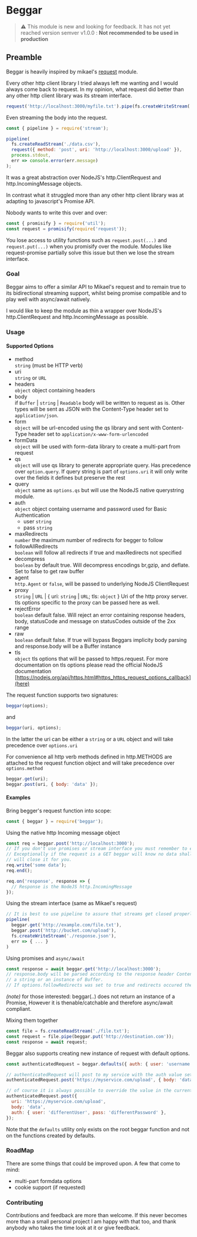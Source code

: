 # Beggar

> :warning: This module is new and looking for feedback. It has not yet reached version semver v1.0.0 : **Not recommended to be used in production**

## Preamble

Beggar is heavily inspired by mikael's [request](https://www.npmjs.com/package/request) module.

Every other http client library I tried always left me wanting and I would always come back to request.
In my opinion, what request did better than any other http client library was its stream interface.

```javascript
request('http://localhost:3000/myfile.txt').pipe(fs.createWriteStream('./filesystem/file.txt'));
```

Even streaming the body into the request.

```javascript
const { pipeline } = require('stream');

pipeline(
  fs.createReadStream('./data.csv'),
  request({ method: 'post', uri: 'http://localhost:3000/upload' }),
  process.stdout,
  err => console.error(err.message)
);
```

It was a great abstraction over NodeJS's http.ClientRequest and http.IncomingMessage objects.

In contrast what it struggled more than any other http client library was at adapting to javascript's Promise API.

Nobody wants to write this over and over:

```javascript
const { promisify } = require('util');
const request = promisify(require('request'));
```

You lose access to utility functions such as `request.post(...)` and `request.put(...)` when you promisify over the module.
Modules like request-promise partially solve this issue but then we lose the stream interface.

### Goal

Beggar aims to offer a similar API to Mikael's request and to remain true to its bidirectional streaming support, whilst
being promise compatible and to play well with async/await natively.

I would like to keep the module as thin a wrapper over NodeJS's http.ClientRequest and http.IncomingMessage as possible.

### Usage

#### Supported Options

- method  
   `string` (must be HTTP verb)
- uri  
   `string` or `URL`
- headers  
   `object` object containing headers
- body  
  if `Buffer` | `string` | `Readable` body will be written to request as is. Other types will be sent as JSON with the Content-Type header set to `application/json`.
- form  
  `object` will be url-encoded using the qs library and sent with Content-Type header set to `application/x-www-form-urlencoded`
- formData  
  `object` will be used with form-data library to create a multi-part from request
- qs  
   `object` will use qs library to generate appropriate query. Has precedence over `option.query`. If query string is part of `options.uri` it will only write over the fields it defines but preserve the rest
- query  
   `object` same as `options.qs` but will use the NodeJS native querystring module.
- auth  
  `object` object containg username and password used for Basic Authentication
  - user
    `string`
  - pass
    `string`
- maxRedirects  
   `number` the maximum number of redirects for begger to follow
- followAllRedirects  
   `boolean` will follow all redirects if true and maxRedirects not specified
- decompress  
   `boolean` by default true. Will decompress encodings br,gzip, and deflate. Set to false to get raw buffer
- agent  
   `http.Agent` or `false`, will be passed to underlying NodeJS ClientRequest
- proxy  
   `string` | `URL` | { uri: `string` | `URL`; tls: `object` } Uri of the http proxy server. tls
  options specific to the proxy can be passed here as well.
- rejectError  
   `boolean` default false. Will reject an error containing response headers, body, statusCode and message on statusCodes outside of the 2xx range
- raw  
   `boolean` default false. If true will bypass Beggars implicity body parsing and response.body will be a Buffer instance
- tls  
   `object` tls options that will be passed to https.request. For more documentation on tls options please read the official NodeJS documentation [https://nodejs.org/api/https.html#https_https_request_options_callback](here)

The request function supports two signatures:

```javascript
beggar(options);
```

and

```javascript
beggar(uri, options);
```

In the latter the uri can be either a `string` or a `URL` object and will take precedence over `options.uri`

For convenience all http verb methods defined in http.METHODS are attached to the request function object and will take precedence over `options.method`

```javascript
beggar.get(uri);
beggar.post(uri, { body: 'data' });
```

#### Examples

Bring begger's request function into scope:

```javascript
const { beggar } = require('beggar');
```

Using the native http Incoming message object

```javascript
const req = beggar.post('http://localhost:3000');
// If you don't use promises or stream interface you must remember to end your request
// Exceptionally if the request is a GET beggar will know no data shall be written and
// will close it for you.
req.write('some data');
req.end();

req.on('response', response => {
  // Response is the NodeJS http.IncomingMessage
});
```

Using the stream interface (same as Mikael's request)

```javascript
// It is best to use pipeline to assure that streams get closed properly on error. For simplicity in other examples we shall use the readable pipe method.
pipeline(
  beggar.get('http://example.com/file.txt'),
  beggar.post('http://bucket.com/upload'),
  fs.createWriteStream('./response.json'),
  err => { ... }
)

```

Using promises and `async/await`

```javascript
const response = await beggar.get('http://localhost:3000');
// response.body will be parsed according to the response header Content-Type and will either be a Javascript Object,
// a string or an instance of Buffer.
// If options.followRedirects was set to true and redirects occured they urls will be stored on response.redirects
```

_(note)_ for those interested: beggar(..) does not return an instance of a Promise, However it is thenable/catchable and therefore async/await compliant.

Mixing them together

```javascript
const file = fs.createReadStream('./file.txt');
const request = file.pipe(beggar.put('http://destination.com'));
const response = await request;
```

Beggar also supports creating new instance of request with default options.

```javascript
const authenticatedRequest = beggar.defaults({ auth: { user: 'username', pass: 'password' } });

// authenticatedRequest will post to my service with the auth value set.
authenticatedRequest.post('https://myservice.com/upload', { body: 'data' });

// of course it is always possible to override the value in the current options
authenticatedRequest.post({
  uri: 'https://myservice.com/upload',
  body: 'data',
  auth: { user: 'differentUser', pass: 'differentPassword' },
});
```

Note that the `defaults` utility only exists on the root beggar function and not on the functions created by
defaults.

### RoadMap

There are some things that could be improved upon. A few that come to mind:

- multi-part formdata options
- cookie support (if requested)

### Contributing

Contributions and feedback are more than welcome. If this never becomes more than a small personal project I am happy with that too, and thank anybody who takes the time look at it or give feedback.
